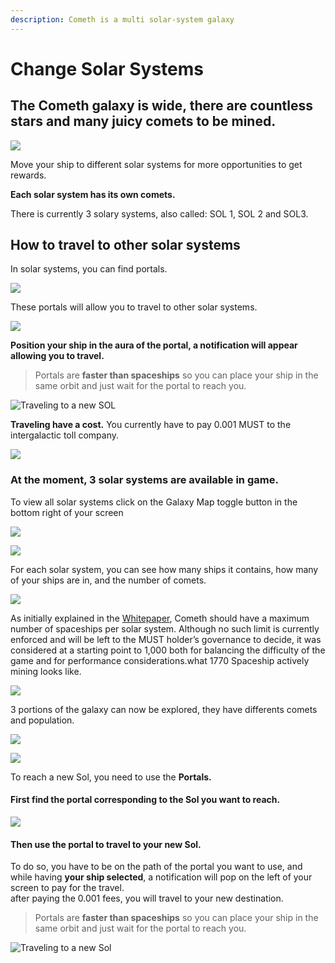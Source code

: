 ```yaml
---
description: Cometh is a multi solar-system galaxy
---
```


# Change Solar Systems

## The Cometh galaxy is wide, there are countless stars and many juicy comets to be mined. <a id="566b"></a>

![](https://miro.medium.com/max/2560/0*d-bLJNGRHm6_XGx3.png)

Move your ship to different solar systems for more opportunities to get rewards.

**Each solar system has its own comets.**

There is currently 3 solary systems, also called: SOL 1, SOL 2 and SOL3.

## How to travel to other solar systems <a id="b6df"></a>

In solar systems, you can find portals.

![](https://miro.medium.com/max/120/0*XJNHfcrgibiXYt7y.png)

These portals will allow you to travel to other solar systems.

![](https://miro.medium.com/max/1038/0*GR0fd4LrH0egfGU7)

**Position your ship in the aura of the portal, a notification will appear allowing you to travel.**

> Portals are **faster than spaceships** so you can place your ship in the same orbit and just wait for the portal to reach you.

![Traveling to a new SOL](../../.gitbook/assets/giftravel.gif)

**Traveling have a cost.** You currently have to pay 0.001 MUST to the intergalactic toll company.

![](https://miro.medium.com/max/574/0*LOoN7I_hDCJeHruN)

### At the moment, 3 solar systems are available in game.

To view all solar systems click on the Galaxy Map toggle button in the bottom right of your screen

![](https://miro.medium.com/max/886/0*1kVT7hh_rvZmzuDF)

![](https://miro.medium.com/max/1600/0*6ygJ9zp9lCwnLx6U)

For each solar system, you can see how many ships it contains, how many of your ships are in, and the number of comets.  


![](https://miro.medium.com/max/322/0*AjvsC7fhymrL1-oq)

As initially explained in the [Whitepaper](https://www.cometh.io/cometh-white-paper.pdf), Cometh should have a maximum number of spaceships per solar system. Although no such limit is currently enforced and will be left to the MUST holder’s governance to decide, it was considered at a starting point to 1,000 both for balancing the difficulty of the game and for performance considerations.what 1770 Spaceship actively mining looks like.

![](https://miro.medium.com/max/1442/0*0WZXnmMFukdM-B0t)

3 portions of the galaxy can now be explored, they have differents comets  and population.

![](../../.gitbook/assets/solselect%20%281%29.jpg)

![](../../.gitbook/assets/7ed90baa580a9efa324f8508a985e4a0.png)

To reach a new Sol, you need to use the **Portals.**

#### **First find the portal corresponding to the Sol you want to reach.**

![](../../.gitbook/assets/sol2.jpg)

#### Then use the portal to travel to your new Sol.

To do so, you have to be on the path of the portal you want to use, and while having **your ship selected**, a notification will pop on the left of your screen to pay for the travel.  
after paying the 0.001 fees, you will travel to your new destination.

> Portals are **faster than spaceships** so you can place your ship in the same orbit and just wait for the portal to reach you.

![Traveling to a new Sol](../../.gitbook/assets/giftravel.gif)

